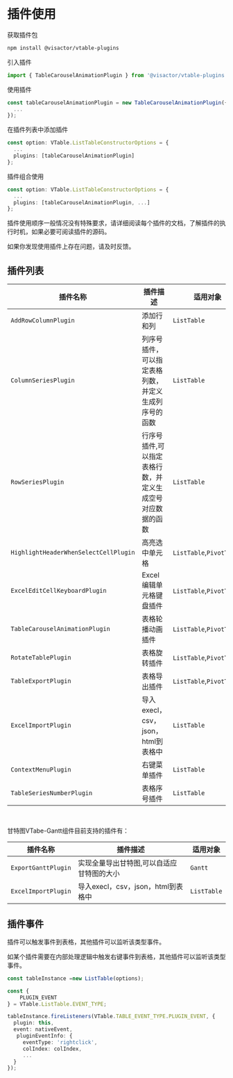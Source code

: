 # 插件使用

获取插件包

```bash
npm install @visactor/vtable-plugins
```
引入插件

```ts
import { TableCarouselAnimationPlugin } from '@visactor/vtable-plugins';
```

使用插件  

```ts
const tableCarouselAnimationPlugin = new TableCarouselAnimationPlugin({
  ...
});
```

在插件列表中添加插件

```ts
const option: VTable.ListTableConstructorOptions = {
  ...
  plugins: [tableCarouselAnimationPlugin]
};
```

插件组合使用

```ts
const option: VTable.ListTableConstructorOptions = {
  ...
  plugins: [tableCarouselAnimationPlugin, ...]
};
```

插件使用顺序一般情况没有特殊要求，请详细阅读每个插件的文档，了解插件的执行时机，如果必要可阅读插件的源码。

如果你发现使用插件上存在问题，请及时反馈。


## 插件列表
| 插件名称 | 插件描述 |适用对象|
| --- | --- | --- |
| `AddRowColumnPlugin` | 添加行和列 | `ListTable` |
| `ColumnSeriesPlugin` | 列序号插件，可以指定表格列数，并定义生成列序号的函数 | `ListTable` |
| `RowSeriesPlugin` | 行序号插件,可以指定表格行数，并定义生成空号对应数据的函数 | `ListTable` |
| `HighlightHeaderWhenSelectCellPlugin` | 高亮选中单元格 | `ListTable`,`PivotTable` |
| `ExcelEditCellKeyboardPlugin` | Excel编辑单元格键盘插件 | `ListTable`,`PivotTable` |
| `TableCarouselAnimationPlugin` | 表格轮播动画插件 | `ListTable`,`PivotTable` |
| `RotateTablePlugin` | 表格旋转插件 | `ListTable`,`PivotTable` |
| `TableExportPlugin` | 表格导出插件 | `ListTable`,`PivotTable` |
| `ExcelImportPlugin` | 导入execl，csv，json，html到表格中 | `ListTable` |
| `ContextMenuPlugin` | 右键菜单插件 | `ListTable` |
| `TableSeriesNumberPlugin` | 表格序号插件 | `ListTable` |

<br>

甘特图VTabe-Gantt组件目前支持的插件有：

| 插件名称 | 插件描述 | 适用对象 |
| --- | --- | --- |
| `ExportGanttPlugin` | 实现全量导出甘特图,可以自适应甘特图的大小 | `Gantt` |
| `ExcelImportPlugin` | 导入execl，csv，json，html到表格中 | `ListTable` |

## 插件事件

插件可以触发事件到表格，其他插件可以监听该类型事件。

如某个插件需要在内部处理逻辑中触发右键事件到表格，其他插件可以监听该类型事件。

```ts
const tableInstance =new ListTable(options);

const {
    PLUGIN_EVENT
} = VTable.ListTable.EVENT_TYPE;

tableInstance.fireListeners(VTable.TABLE_EVENT_TYPE.PLUGIN_EVENT, {
  plugin: this,
  event: nativeEvent,
   pluginEventInfo: {
     eventType: 'rightclick',
     colIndex: colIndex,
     ...
  } 
});
```
